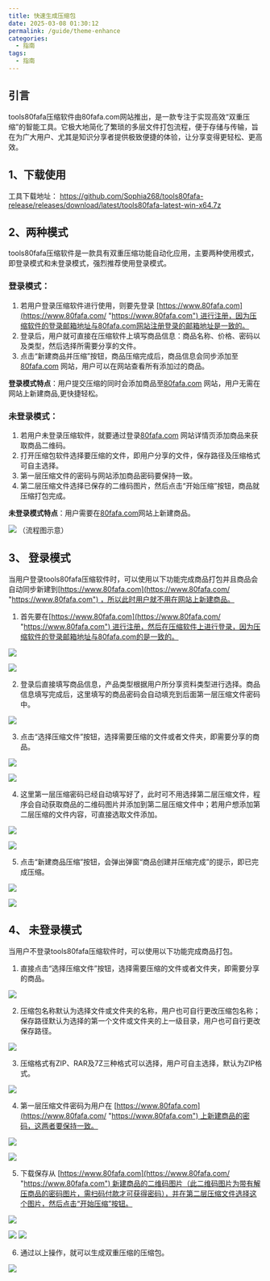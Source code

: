 ```yaml
---
title: 快速生成压缩包
date: 2025-03-08 01:30:12
permalink: /guide/theme-enhance
categories:
  - 指南
tags:
  - 指南
---
```

## 引言

tools80fafa压缩软件由80fafa.com网站推出，是一款专注于实现高效“双重压缩”的智能工具。它极大地简化了繁琐的多层文件打包流程，便于存储与传输，旨在为广大用户、尤其是知识分享者提供极致便捷的体验，让分享变得更轻松、更高效。

## 1、下载使用

工具下载地址：
https://github.com/Sophia268/tools80fafa-release/releases/download/latest/tools80fafa-latest-win-x64.7z
## 2、两种模式

tools80fafa压缩软件是一款具有双重压缩功能自动化应用，主要两种使用模式，即登录模式和未登录模式，强烈推荐使用登录模式。

### 登录模式：
1. 若用户登录压缩软件进行使用，则要先登录 [https://www.80fafa.com](https://www.80fafa.com/ "https://www.80fafa.com") 进行注册，因为压缩软件的登录邮箱地址与80fafa.com网站注册登录的邮箱地址是一致的。
2. 登录后，用户就可直接在压缩软件上填写商品信息：商品名称、价格、密码以及类型，然后选择所需要分享的文件。
3. 点击“新建商品并压缩”按钮，商品压缩完成后，商品信息会同步添加至[80fafa.com](https://www.80fafa.com/ "https://www.80fafa.com") 网站，用户可以在网站查看所有添加过的商品。

**登录模式特点**：用户提交压缩的同时会添加商品至[80fafa.com](https://www.80fafa.com/ "https://www.80fafa.com") 网站，用户无需在网站上新建商品,更快捷轻松。

### 未登录模式：
1. 若用户未登录压缩软件，就要通过登录[80fafa.com](https://www.80fafa.com/ "https://www.80fafa.com") 网站详情页添加商品来获取商品二维码。
2. 打开压缩包软件选择要压缩的文件，即用户分享的文件，保存路径及压缩格式可自主选择。
3. 第一层压缩文件的密码与网站添加商品密码要保持一致。
4. 第二层压缩文件选择已保存的二维码图片，然后点击“开始压缩”按钮，商品就压缩打包完成。

**未登录模式特点**：用户需要在[80fafa.com](https://www.80fafa.com/ "https://www.80fafa.com")网站上新建商品。

![](assert/tapd_32823805_base64_1756805094_446%201.png)
（流程图示意）
## 3、 登录模式

当用户登录tools80fafa压缩软件时，可以使用以下功能完成商品打包并且商品会自动同步新建到[https://www.80fafa.com](https://www.80fafa.com/ "https://www.80fafa.com") ，所以此时用户就不用在网站上新建商品。

1. 首先要在[https://www.80fafa.com](https://www.80fafa.com/ "https://www.80fafa.com") 进行注册，然后在压缩软件上进行登录，因为压缩软件的登录邮箱地址与80fafa.com的是一致的。

![](assert/tapd_32823805_1756718674_872%201.png)

![](assert/tapd_32823805_1756719089_207%201.png)

2. 登录后直接填写商品信息，产品类型根据用户所分享资料类型进行选择。商品信息填写完成后，这里填写的商品密码会自动填充到后面第一层压缩文件密码中。

![](assert/tapd_32823805_1756719306_451%202.png)

3. 点击“选择压缩文件”按钮，选择需要压缩的文件或者文件夹，即需要分享的商品。

![](assert/tapd_32823805_1756719623_965%201.png)

![](assert/tapd_32823805_1756719727_981.png)

4. 这里第一层压缩密码已经自动填写好了，此时可不用选择第二层压缩文件，程序会自动获取商品的二维码图片并添加到第二层压缩文件中；若用户想添加第二层压缩的文件内容，可直接选取文件添加。

![](assert/tapd_32823805_1756720065_727.png)

![](assert/tapd_32823805_1756720116_283.png)

5. 点击“新建商品压缩”按钮，会弹出弹窗“商品创建并压缩完成”的提示，即已完成压缩。

![](assert/tapd_32823805_1756720507_696%201.png)

![](assert/tapd_32823805_1756720295_410.png)

## 4、 未登录模式

当用户不登录tools80fafa压缩软件时，可以使用以下功能完成商品打包。

1. 直接点击“选择压缩文件”按钮，选择需要压缩的文件或者文件夹，即需要分享的商品。

![](assert/tapd_32823805_1756714050_587%202.png)

 2. 压缩包名称默认为选择文件或文件夹的名称，用户也可自行更改压缩包名称；保存路径默认为选择的第一个文件或文件夹的上一级目录，用户也可自行更改保存路径。

![](assert/tapd_32823805_1756716140_913%201.png)

3. 压缩格式有ZIP、RAR及7Z三种格式可以选择，用户可自主选择，默认为ZIP格式。

![](assert/tapd_32823805_1756716528_656%201.png)

4. 第一层压缩文件密码为用户在 [https://www.80fafa.com](https://www.80fafa.com/ "https://www.80fafa.com") 上新建商品的密码，这两者要保持一致。

![](assert/tapd_32823805_1756717071_277.png)

![](assert/tapd_32823805_1756717105_656%201.png)

5. 下载保存从 [https://www.80fafa.com](https://www.80fafa.com/ "https://www.80fafa.com") 新建商品的二维码图片（此二维码图片为带有解压商品的密码图片，需扫码付款才可获得密码），并在第二层压缩文件选择这个图片，然后点击“开始压缩”按钮。

![](assert/tapd_32823805_1756717284_634.png)

![](assert/tapd_32823805_1756717236_666%201.png)
![](assert/tapd_32823805_1756717655_423%201.png)

6. 通过以上操作，就可以生成双重压缩的压缩包。

![](assert/tapd_32823805_1756717928_649.png)





